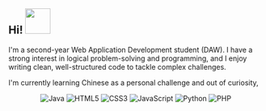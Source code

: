 <h2> Hi! <img src="https://media.giphy.com/media/mGcNjsfWAjY5AEZNw6/giphy.gif" width="50"></h2>

I'm a second-year Web Application Development student (DAW). I have a strong interest in logical problem-solving and programming, and I enjoy writing clean, well-structured code to tackle complex challenges.

I'm currently learning Chinese as a personal challenge and out of curiosity,
<p align="center"> <img src="https://img.shields.io/badge/Java-orange?logo=java&logoColor=white" alt="Java" /> <img src="https://img.shields.io/badge/HTML5-E34F26?logo=html5&logoColor=white" alt="HTML5" /> <img src="https://img.shields.io/badge/CSS3-1572B6?logo=css3&logoColor=white" alt="CSS3" /> <img src="https://img.shields.io/badge/JavaScript-F7DF1E?logo=javascript&logoColor=black" alt="JavaScript" /> <img src="https://img.shields.io/badge/Python-3776AB?logo=python&logoColor=white" alt="Python" /> <img src="https://img.shields.io/badge/PHP-777BB4?logo=php&logoColor=white" alt="PHP" /> </p>
